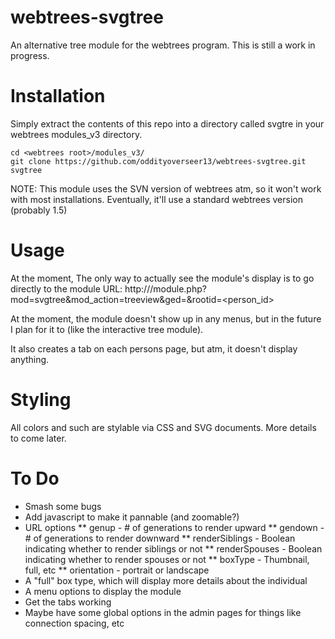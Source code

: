 webtrees-svgtree
================

An alternative tree module for the webtrees program. This is still a work in progress.

Installation
============
Simply extract the contents of this repo into a directory called svgtre in your
webtrees modules_v3 directory.

    cd <webtrees root>/modules_v3/
    git clone https://github.com/oddityoverseer13/webtrees-svgtree.git svgtree

NOTE: This module uses the SVN version of webtrees atm, so it won't work with
most installations. Eventually, it'll use a standard webtrees version (probably
1.5)

Usage
=====
At the moment, The only way to actually see the module's display is to go directly to the module URL:
    http://<webtreesurl>/module.php?mod=svgtree&mod_action=treeview&ged=<ged>&rootid=<person_id>

At the moment, the module doesn't show up in any menus, but in the future I plan for it to (like the interactive tree module).

It also creates a tab on each persons page, but atm, it doesn't display anything.

Styling
=======
All colors and such are stylable via CSS and SVG documents. More details to come later.

To Do
===========
* Smash some bugs
* Add javascript to make it pannable (and zoomable?)
* URL options
** genup - # of generations to render upward
** gendown - # of generations to render downward
** renderSiblings - Boolean indicating whether to render siblings or not
** renderSpouses - Boolean indicating whether to render spouses or not
** boxType - Thumbnail, full, etc
** orientation - portrait or landscape
* A "full" box type, which will display more details about the individual
* A menu options to display the module
* Get the tabs working
* Maybe have some global options in the admin pages for things like connection spacing, etc

